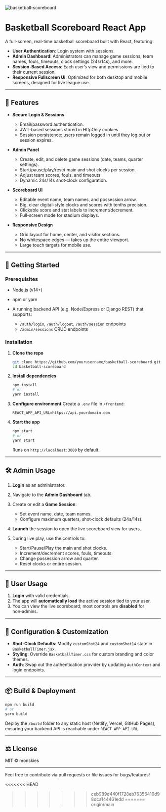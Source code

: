 ![basketball-scoreboard](https://github.com/user-attachments/assets/dd3f48ae-0b34-4a63-9747-5949430522c4)
# Basketball Scoreboard React App

A full-screen, real-time basketball scoreboard built with React, featuring:

* **User Authentication**: Login system with sessions.
* **Admin Dashboard**: Administrators can manage game sessions, team names, fouls, timeouts, clock settings (24s/14s), and more.
* **Session-Based Access**: Each user’s view and permissions are tied to their current session.
* **Responsive Fullscreen UI**: Optimized for both desktop and mobile screens, designed for live league use.

---

## 🔑 Features

* **Secure Login & Sessions**

  * Email/password authentication.
  * JWT-based sessions stored in HttpOnly cookies.
  * Session persistence: users remain logged in until they log out or session expires.

* **Admin Panel**

  * Create, edit, and delete game sessions (date, teams, quarter settings).
  * Start/pause/play/reset main and shot clocks per session.
  * Adjust team scores, fouls, and timeouts.
  * Dynamic 24s/14s shot‑clock configuration.

* **Scoreboard UI**

  * Editable event name, team names, and possession arrow.
  * Big, clear digital-style clocks and scores with tenths precision.
  * Clickable score and stat labels to increment/decrement.
  * Full-screen mode for stadium displays.

* **Responsive Design**

  * Grid layout for home, center, and visitor sections.
  * No whitespace edges — takes up the entire viewport.
  * Large touch targets for mobile use.

---

## 🚀 Getting Started

### Prerequisites

* Node.js (v14+)
* npm or yarn
* A running backend API (e.g. Node/Express or Django REST) that supports:

  * `/auth/login`, `/auth/logout`, `/auth/session` endpoints
  * `/admin/sessions` CRUD endpoints

### Installation

1. **Clone the repo**

   ```bash
   git clone https://github.com/yourusername/basketball-scoreboard.git
   cd basketball-scoreboard
   ```

2. **Install dependencies**

   ```bash
   npm install
   # or
   yarn install
   ```

3. **Configure environment**
   Create a `.env` file in `/frontend`:

   ```env
   REACT_APP_API_URL=https://api.yourdomain.com
   ```

4. **Start the app**

   ```bash
   npm start
   # or
   yarn start
   ```

   Runs on `http://localhost:3000` by default.

---

## 🛠️ Admin Usage

1. **Login** as an administrator.
2. Navigate to the **Admin Dashboard** tab.
3. Create or edit a **Game Session**:

   * Set event name, date, team names.
   * Configure maximum quarters, shot‑clock defaults (24s/14s).
4. **Launch** the session to open the live scoreboard view for users.
5. During live play, use the controls to:

   * Start/Pause/Play the main and shot clocks.
   * Increment/decrement scores, fouls, timeouts.
   * Change possession arrow and quarter.
   * Reset clocks or entire session.

---

## 👤 User Usage

1. **Login** with valid credentials.
2. The app will **automatically load** the active session tied to your user.
3. You can view the live scoreboard; most controls are **disabled** for non‑admins.

---

## 🔧 Configuration & Customization

* **Shot‑Clock Defaults**: Modify `customShot24` and `customShot14` state in `BasketballTimer.jsx`.
* **Styling**: Override `BasketballTimer.css` for custom branding and color themes.
* **Auth**: Swap out the authentication provider by updating `AuthContext` and login endpoints.

---

## 📦 Build & Deployment

```bash
npm run build
# or
yarn build
```

Deploy the `/build` folder to any static host (Netlify, Vercel, GitHub Pages), ensuring your backend API is reachable under `REACT_APP_API_URL`.

---

## ⚖️ License

MIT © monskies

---

Feel free to contribute via pull requests or file issues for bugs/features!

<<<<<<< HEAD
>>>>>>> ceb989d440f1728eb76356416d98dca144461edd
=======
>>>>>>> origin/main
